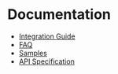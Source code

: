 # Documentation

- [Integration Guide](Integration.md)
- [FAQ](FAQ.md)
- [Samples](Samples.md)
- [API Specification](API%20Spec.md)
